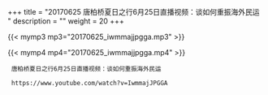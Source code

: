 +++
title = "20170625  唐柏桥夏日之行6月25日直播视频：谈如何重振海外民运 "
description = ""
weight = 20
+++

{{< mymp3 mp3="20170625_iwmmajjpgga.mp3" >}}

{{< mymp4 mp4="20170625_iwmmajjpgga.mp4" >}}

     唐柏桥夏日之行6月25日直播视频：谈如何重振海外民运 
     
     https://www.youtube.com/watch?v=IwmmajJPGGA 
